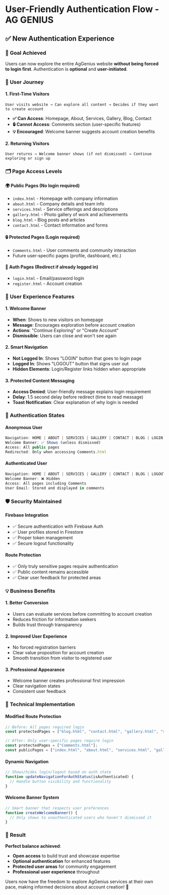 # User-Friendly Authentication Flow - AG GENIUS

## ✅ **New Authentication Experience**

### 🎯 **Goal Achieved**
Users can now explore the entire AgGenius website **without being forced to login first**. Authentication is **optional** and **user-initiated**.

### 📱 **User Journey**

#### **1. First-Time Visitors**
```
User visits website → Can explore all content → Decides if they want to create account
```

- **✅ Can Access**: Homepage, About, Services, Gallery, Blog, Contact
- **🔒 Cannot Access**: Comments section (user-specific features)
- **💡 Encouraged**: Welcome banner suggests account creation benefits

#### **2. Returning Visitors**
```
User returns → Welcome banner shows (if not dismissed) → Continue exploring or sign up
```

### 🗂️ **Page Access Levels**

#### **🌍 Public Pages (No login required)**
- `index.html` - Homepage with company information
- `about.html` - Company details and team info  
- `services.html` - Service offerings and descriptions
- `gallery.html` - Photo gallery of work and achievements
- `blog.html` - Blog posts and articles
- `contact.html` - Contact information and forms

#### **🔒 Protected Pages (Login required)**
- `Comments.html` - User comments and community interaction
- Future user-specific pages (profile, dashboard, etc.)

#### **🔐 Auth Pages (Redirect if already logged in)**
- `login.html` - Email/password login
- `register.html` - Account creation

### 🎨 **User Experience Features**

#### **1. Welcome Banner**
- **When**: Shows to new visitors on homepage
- **Message**: Encourages exploration before account creation
- **Actions**: "Continue Exploring" or "Create Account"
- **Dismissible**: Users can close and won't see again

#### **2. Smart Navigation**
- **Not Logged In**: Shows "LOGIN" button that goes to login page
- **Logged In**: Shows "LOGOUT" button that signs user out
- **Hidden Elements**: Login/Register links hidden when appropriate

#### **3. Protected Content Messaging**
- **Access Denied**: User-friendly message explains login requirement
- **Delay**: 1.5 second delay before redirect (time to read message)
- **Toast Notification**: Clear explanation of why login is needed

### 🔄 **Authentication States**

#### **Anonymous User**
```javascript
Navigation: HOME | ABOUT | SERVICES | GALLERY | CONTACT | BLOG | LOGIN
Welcome Banner: ✅ Shows (unless dismissed)
Access: All public pages
Redirected: Only when accessing Comments.html
```

#### **Authenticated User**
```javascript
Navigation: HOME | ABOUT | SERVICES | GALLERY | CONTACT | BLOG | LOGOUT
Welcome Banner: ❌ Hidden
Access: All pages including Comments
User Email: Stored and displayed in comments
```

### 🛡️ **Security Maintained**

#### **Firebase Integration**
- ✅ Secure authentication with Firebase Auth
- ✅ User profiles stored in Firestore
- ✅ Proper token management
- ✅ Secure logout functionality

#### **Route Protection**
- ✅ Only truly sensitive pages require authentication
- ✅ Public content remains accessible
- ✅ Clear user feedback for protected areas

### 💡 **Business Benefits**

#### **1. Better Conversion**
- Users can evaluate services before committing to account creation
- Reduces friction for information seekers
- Builds trust through transparency

#### **2. Improved User Experience**
- No forced registration barriers
- Clear value proposition for account creation
- Smooth transition from visitor to registered user

#### **3. Professional Appearance**
- Welcome banner creates professional first impression
- Clear navigation states
- Consistent user feedback

### 🔧 **Technical Implementation**

#### **Modified Route Protection**
```javascript
// Before: All pages required login
const protectedPages = ["blog.html", "contact.html", "gallery.html", "services.html", "index.html", "about.html"];

// After: Only user-specific pages require login
const protectedPages = ["Comments.html"];
const publicPages = ["index.html", "about.html", "services.html", "gallery.html", "blog.html", "contact.html"];
```

#### **Dynamic Navigation**
```javascript
// Shows/hides login/logout based on auth state
function updateNavigationForAuthStatus(isAuthenticated) {
  // Handle button visibility and functionality
}
```

#### **Welcome Banner System**
```javascript
// Smart banner that respects user preferences
function createWelcomeBanner() {
  // Only shows to unauthenticated users who haven't dismissed it
}
```

### 🎉 **Result**

**Perfect balance achieved**: 
- **Open access** to build trust and showcase expertise
- **Optional authentication** for enhanced features
- **Protected user areas** for community engagement
- **Professional user experience** throughout

Users now have the freedom to explore AgGenius services at their own pace, making informed decisions about account creation! 🌾 